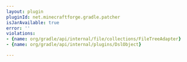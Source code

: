```yaml
---
layout: plugin
pluginId: net.minecraftforge.gradle.patcher
isJarAvailable: true
error: ''
violations:
- {name: org/gradle/api/internal/file/collections/FileTreeAdapter}
- {name: org/gradle/api/internal/plugins/DslObject}

---
```


